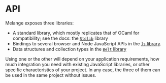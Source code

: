 # API

Melange exposes three libraries:

- A standard library, which mostly replicates that of OCaml for compatibility;
see the docs: the [`Stdlib`](todo-fix-me.md) library
- Bindings to several browser and Node JavaScript APIs in the [`Js`
  library](todo-fix-me.md).
- Data structures and collection types in the [`Belt` library](todo-fix-me.md)

Using one or the other will depend on your application requirements, how much
integration you need with existing JavaScript libraries, or other specific
characteristics of your project. In any case, the three of them can be used in
the same project without issues.
